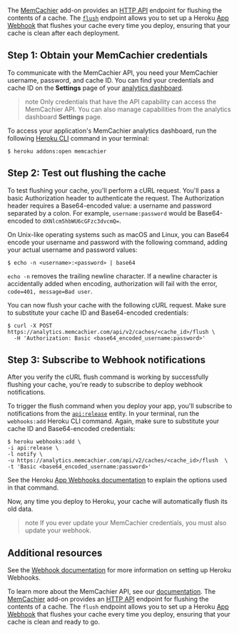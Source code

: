 
The [MemCachier](https://elements.heroku.com/addons/memcachier) add-on provides an [HTTP API](memcachier#analytics-api-v2) endpoint for flushing the contents of a cache. The [`flush`](memcachier#flush) endpoint allows you to set up a Heroku [App Webhook](app-webhooks) that flushes your cache every time you deploy, ensuring that your cache is clean after each deployment.

## Step 1: Obtain your MemCachier credentials

To communicate with the MemCachier API, you need your MemCachier username, password, and cache ID. You can find your credentials and cache ID on the **Settings** page of your
[analytics dashboard](/documentation/memcachier-analytics).

>note
>Only credentials that have the API capability can access the MemCachier API. You can also manage capabilities from the analytics dashboard **Settings** page.

To access your application's MemCachier analytics dashboard, run the following [Heroku CLI](https://devcenter.heroku.com/articles/heroku-cli) command in your terminal:

```term
$ heroku addons:open memcachier
```

## Step 2: Test out flushing the cache

To test flushing your cache, you'll perform a cURL request. You'll pass a basic Authorization header to authenticate the request. The Authorization header requires a Base64-encoded value: a username and password separated by a colon. For example, `username:password` would be Base64-encoded to `dXNlcm5hbWU6cGFzc3dvcmQ=`.

On Unix-like operating systems such as macOS and Linux, you can Base64 encode your username and password with the following command, adding your actual username and password values:

```term
$ echo -n <username>:<password> | base64
```

`echo -n` removes the trailing newline character. If a newline character is accidentally added when encoding, authorization will fail with the error, `code=401, message=Bad user`.

You can now flush your cache with the following cURL request. Make sure to substitute your cache ID and Base64-encoded credentials:

```term
$ curl -X POST https://analytics.memcachier.com/api/v2/caches/<cache_id>/flush \
  -H 'Authorization: Basic <base64_encoded_username:password>'
```

## Step 3: Subscribe to Webhook notifications

After you verify the cURL flush command is working by successfully flushing your cache, you're ready to subscribe to deploy webhook notifications.

To trigger the flush command when you deploy your app, you'll subscribe to notifications from the [`api:release`](https://devcenter.heroku.com/articles/app-webhooks#step-2-determine-which-events-to-subscribe-to) entity. In your terminal, run the `webhooks:add` Heroku CLI command. Again, make sure to substitute your cache ID and Base64-encoded credentials:

```term
$ heroku webhooks:add \
-i api:release \
-l notify \
-u https://analytics.memcachier.com/api/v2/caches/<cache_id>/flush  \
-t 'Basic <base64_encoded_username:password>'
```

See the Heroku [App Webhooks documentation](https://devcenter.heroku.com/articles/app-webhooks#step-3-subscribe) to explain the options used in that command.

Now, any time you deploy to Heroku, your cache will automatically flush its old data.

>note
>If you ever update your MemCachier credentials, you must also update your webhook.

## Additional resources

See the [Webhook documentation](https://devcenter.heroku.com/articles/app-webhooks) for more information on setting up Heroku Webhooks.

To learn more about the MemCachier API, see our [documentation](memcachier#analytics-api-v2).
The [MemCachier](https://elements.heroku.com/addons/memcachier) add-on provides an [HTTP API](memcachier#analytics-api-v2) endpoint for flushing the contents of a cache. The `flush` endpoint allows you to set up a Heroku [App Webhook](app-webhooks) that flushes your cache every time you deploy, ensuring that your cache is clean and ready to go.